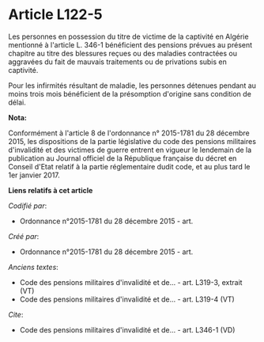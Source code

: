 # Article L122-5

Les personnes en possession du titre de victime de la captivité en Algérie mentionné à l'article L. 346-1 bénéficient des
pensions prévues au présent chapitre au titre des blessures reçues ou des maladies contractées ou aggravées du fait de
mauvais traitements ou de privations subis en captivité.

Pour les infirmités résultant de maladie, les personnes détenues pendant au moins trois mois bénéficient de la présomption
d'origine sans condition de délai.

**Nota:**

Conformément à l'article 8 de l'ordonnance n° 2015-1781 du 28 décembre 2015, les dispositions de la partie législative du
code des pensions militaires d'invalidité et des victimes de guerre entrent en vigueur le lendemain de la publication au
Journal officiel de la République française du décret en Conseil d'Etat relatif à la partie réglementaire dudit code, et au
plus tard le 1er janvier 2017.

**Liens relatifs à cet article**

_Codifié par_:

  - Ordonnance n°2015-1781 du 28 décembre 2015 - art.

_Créé par_:

  - Ordonnance n°2015-1781 du 28 décembre 2015 - art.

_Anciens textes_:

  - Code des pensions militaires d'invalidité et de... - art. L319-3, extrait (VT)
  - Code des pensions militaires d'invalidité et de... - art. L319-4 (VT)

_Cite_:

  - Code des pensions militaires d'invalidité et de... - art. L346-1 (VD)
